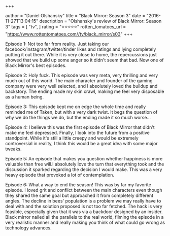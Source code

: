 +++

author = "Daniel Olshansky"
title = "Black Mirror: Season 3"
date = "2016-11-27T13:04:15"
description = "Olshansky's review of Black Mirror: Season 3"
tags = [
    "tv",
]
rating = "⭐⭐⭐⭐⭐"
rotten_tomatoes_url = "https://www.rottentomatoes.com//tv/black_mirror/s03"
+++

Episode 1: Not too far from reality. Just taking our facebook/instagram/twitter/tinder likes and ratings and lying completely putting it out there. While it is very close to home, the repercussions just showed that we build up some anger so it didn't seem that bad. Now one of Black Mirror's best episodes.

Episode 2: Holy fuck. This episode was very meta, very thrilling and very much out of this world. The main character and founder of the gaming company were very well selected, and I absolutely loved the buildup and backstory. The ending made my skin crawl, making me feel very disposable as a human being.

Episode 3: This episode kept me on edge the whole time and really reminded me of Taken, but with a very dark twist. It begs the question of why we do the things we do, but the ending made it so much worse...

Episode 4: I believe this was the first episode of Black Mirror that didn't make me feel depressed. Finally, I look into the future from a positive standpoint. While it's still a little creepy and would be extremely controversial in reality, I think this would be a great idea with some major tweaks.

Episode 5: An episode that makes you question whether happiness is more valuable than free will.I absolutely love the turn that everything took and the discussion it sparked regarding the decision I would make. This was a very heavy episode that provoked a lot of contemplation.

Episode 6: What a way to end the season! This was by far my favorite episode. I loved grit and conflict between the main characters even though they shared the same goal but approached it from completely different angles. The decline in bees' population is a problem we may really have to deal with and the solution proposed is not too far fetched. The hack is very feasible, especially given that it was via a backdoor designed by an insider. Black mirror nailed all the parallels to the real world, filming the episode in a very realistic manner and really making you think of what could go wrong as technology advances.

